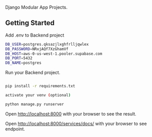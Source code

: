 Django Modular App Projects.

## Getting Started

Add .env to Backend project

```bash
DB_USER=postgres.qksazjlxghfrlljqwlex
DB_PASSWORD=NRxjAQf7XzGhamVf
DB_HOST=aws-0-us-west-1.pooler.supabase.com
DB_PORT=5432
DB_NAME=postgres
```

Run your Backend project.

```bash

pip install -r requirements.txt

activate your venv (optional)

python manage.py runserver
```

Open [http://localhost:8000](http://localhost:8000) with your browser to see the result.

Open [http://localhost:8000/services/docs/](http://localhost:8000/services/docs) with your browser to see endpoint.
